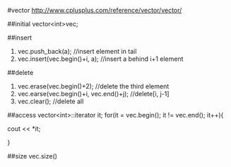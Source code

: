 #vector
http://www.cplusplus.com/reference/vector/vector/

##initial
vector\<int\>vec;

##insert
1. vec.push_back(a); //insert element in tail
2. vec.insert(vec.begin()+i, a); //insert a behind i+1 element

##delete
1. vec.erase(vec.begin()+2); //delete the third element
2. vec.earse(vec.begin()+i, vec.end()+j); //delete[i, j-1]
3. vec.clear(); //delete all

##access
vector\<int\>::iterator it;
for(it = vec.begin(); it != vec.end(); it++){

cout << *it;

}

##size
vec.size()
